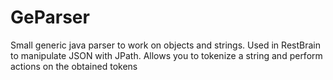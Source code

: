 # GeParser
Small generic java parser to work on objects and strings. Used in RestBrain to manipulate JSON with JPath. Allows you to tokenize a string and perform actions on the obtained tokens 
